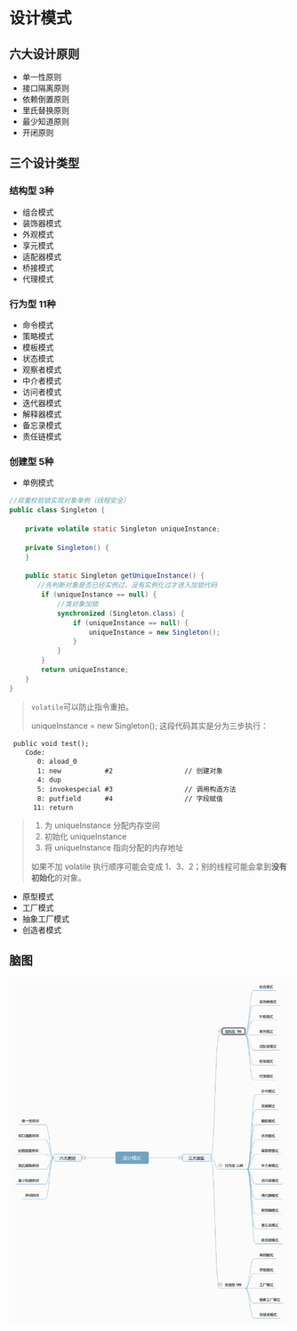 # 设计模式

## 六大设计原则

- 单一性原则
- 接口隔离原则
- 依赖倒置原则
- 里氏替换原则
- 最少知道原则
- 开闭原则

## 三个设计类型

### 结构型 3种

- 组合模式
- 装饰器模式
- 外观模式
- 享元模式
- 适配器模式
- 桥接模式
- 代理模式

### 行为型 11种

- 命令模式
- 策略模式
- 模板模式
- 状态模式
- 观察者模式
- 中介者模式
- 访问者模式
- 迭代器模式
- 解释器模式
- 备忘录模式
- 责任链模式

### 创建型 5种

- 单例模式

```java
//双重校验锁实现对象单例（线程安全）
public class Singleton {

    private volatile static Singleton uniqueInstance;

    private Singleton() {
    }

    public static Singleton getUniqueInstance() {
       //先判断对象是否已经实例过，没有实例化过才进入加锁代码
        if (uniqueInstance == null) {
            //类对象加锁
            synchronized (Singleton.class) {
                if (uniqueInstance == null) {
                    uniqueInstance = new Singleton();
                }
            }
        }
        return uniqueInstance;
    }
}
```
> `volatile`可以防止指令重拍。
>
> uniqueInstance = new Singleton(); 这段代码其实是分为三步执行：

```x86asm
 public void test();
    Code:
       0: aload_0
       1: new           #2                  // 创建对象
       4: dup
       5: invokespecial #3                  // 调用构造方法
       8: putfield      #4                  // 字段赋值
      11: return
```

> 1. 为 uniqueInstance 分配内存空间
> 2. 初始化 uniqueInstance
> 3. 将 uniqueInstance 指向分配的内存地址
>
> 如果不加 volatile 执行顺序可能会变成 1、3、2；别的线程可能会拿到**没有初始化**的对象。

- 原型模式
- 工厂模式
- 抽象工厂模式
- 创造者模式


## 脑图
![avatar](../screenshots/基础篇/设计模式/设计模式.png)
